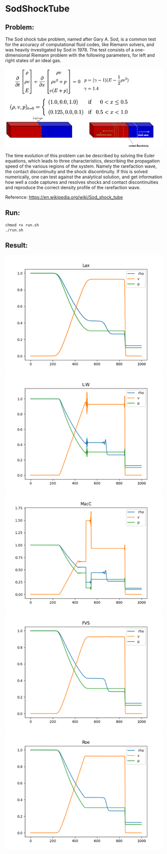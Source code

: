 # SodShockTube

## Problem:

The Sod shock tube problem, named after Gary A. Sod, is a common test for the accuracy of computational fluid codes, like Riemann solvers, and was heavily investigated by Sod in 1978. The test consists of a one-dimensional Riemann problem with the following parameters, for left and right states of an ideal gas.

![problem](SodShockTube.png 'the Sod shock tube problem')

The time evolution of this problem can be described by solving the Euler equations, which leads to three characteristics, describing the propagation speed of the various regions of the system. Namely the rarefaction wave, the contact discontinuity and the shock discontinuity. If this is solved numerically, one can test against the analytical solution, and get information how well a code captures and resolves shocks and contact discontinuities and reproduce the correct density profile of the rarefaction wave.

Reference: https://en.wikipedia.org/wiki/Sod_shock_tube

## Run: 
    chmod +x run.sh
    ./run.sh
## Result:
![Lax](out/picture/Lax.png 'Lax')
![L-W](out/picture/L_W.png 'L-W')
![MacC](out/picture/Mac.png 'MacC')
![FVS](out/picture/FVS.png 'FVS')
![Roe](out/picture/Roe.png 'Roe')


